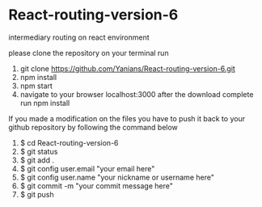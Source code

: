 # React-routing-version-6
intermediary routing on react environment

please clone the repository
on your terminal run 
1. git clone https://github.com/Yanians/React-routing-version-6.git
2. npm install
3. npm start
4. navigate to your browser localhost:3000
after the download complete run npm install

If you made a modification on the files you have to push it back to your github repository by following the command below
1. $ cd React-routing-version-6
2. $ git status
3. $ git add .
4. $ git config user.email "your email here"
5. $ git config user.name "your nickname or username here"
6. $ git commit -m "your commit message here"
7. $ git push


